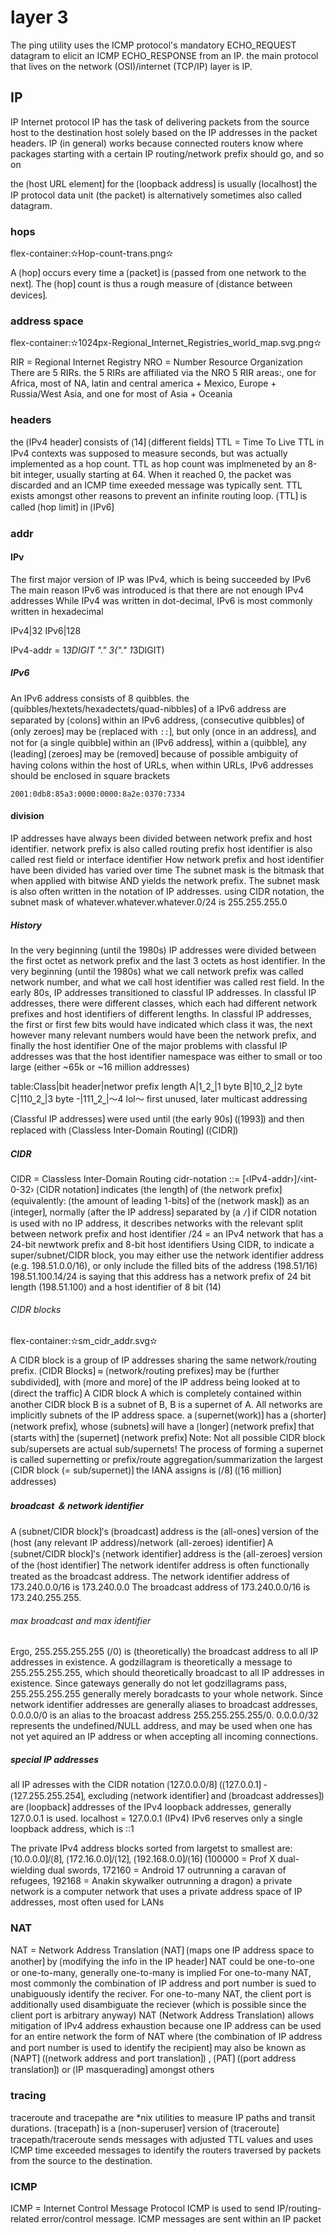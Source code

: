# layer 3

The ping utility uses the ICMP protocol's mandatory ECHO_REQUEST datagram to elicit an ICMP ECHO_RESPONSE from an IP.
the main protocol that lives on the network (OSI)/internet (TCP/IP) layer is IP.

## IP

IP  Internet protocol
IP has the task of delivering packets from the source host to the destination host solely based on the IP addresses in the packet headers.
IP (in general) works because connected routers know where packages starting with a certain IP routing/network prefix should go, and so on

the ⟮host URL element⟯ for the ⟮loopback address⟯ is usually ⟮localhost⟯
the IP protocol data unit (the packet) is alternatively sometimes also called datagram.

### hops

flex-container:✫Hop-count-trans.png✫


A ⟮hop⟯ occurs every time a ⟮packet⟯ is ⟮passed from one network to the next⟯. 
The ⟮hop⟯ count is thus a rough measure of ⟮distance between devices⟯.

### address space

flex-container:✫1024px-Regional_Internet_Registries_world_map.svg.png✫

RIR = Regional Internet Registry
NRO = Number Resource Organization
There are 5 RIRs.
the 5 RIRs are affiliated via the NRO
5 RIR areas:, one for Africa, most of NA, latin and central america + Mexico, Europe + Russia/West Asia, and one for most of Asia + Oceania

### headers

the ⟮IPv4 header⟯ consists of ⟮14⟯ ⟮different fields⟯
TTL = Time To Live
TTL in IPv4 contexts was supposed to measure seconds, but was actually implemented as a hop count.
TTL as hop count was implmeneted by an 8-bit integer, usually starting at 64. When it reached 0, the packet was discarded and an ICMP time exeeded message was typically sent.
TTL exists amongst other reasons to prevent an infinite routing loop.
⟮TTL⟯ is called ⟮hop limit⟯ in ⟮IPv6⟯

### addr

#### IPv

The first major version of IP was IPv4, which is being succeeded by IPv6
The main reason IPv6 was introduced is that there are not enough IPv4 addresses
While IPv4 was written in dot-decimal, IPv6 is most commonly written in hexadecimal

IPv4|32
IPv6|128

IPv4-addr = 1*3DIGIT "." 3("." 1*3DIGIT)

##### IPv6

An IPv6 address consists of 8 quibbles.
the ⟮quibbles/hextets/hexadectets/quad-nibbles⟯ of a IPv6 address are separated by ⟮colons⟯
within an IPv6 address, ⟮consecutive quibbles⟯ of ⟮only zeroes⟯ may be ⟮replaced with `:­:`⟯, but only ⟮once in an address⟯, and not for ⟮a single quibble⟯
within an ⟮IPv6 address⟯, within a ⟮quibble⟯, any ⟮leading⟯ ⟮zeroes⟯ may be ⟮removed⟯
because of possible ambiguity of having colons within the host of URLs, when within URLs, IPv6 addresses should be enclosed in square brackets
```
2001:0db8:85a3:0000:0000:8a2e:0370:7334
```

#### division

IP addresses have always been divided between network prefix and host identifier.
network prefix is also called routing prefix
host identifier is also called rest field or interface identifier
How network prefix and host identifier have been divided has varied over time
The subnet mask is the bitmask that when applied with bitwise AND yields the network prefix.
The subnet mask is also often written in the notation of IP addresses.
using CIDR notation, the subnet mask of whatever.whatever.whatever.0/24 is 255.255.255.0

##### History

In the very beginning (until the 1980s) IP addresses were divided between the first octet as network prefix and the last 3 octets as host identifier.
In the very beginning (until the 1980s) what we call network prefix was called network number, and what we call host identifier was called rest field.
In the early 80s, IP addresses transitioned to classful IP addresses.
In classful IP addresses, there were different classes, which each had different network prefixes and host identifiers of different lengths.
In classful IP addresses, the first or first few bits would have indicated which class it was, the next however many relevant numbers would have been the network prefix, and finally the host identifier
One of the major problems with classful IP addresses was that the host identifier namespace was either to small or too large (either ~65k or ~16 million addresses)


table:Class|bit header|networ prefix length
A|1⎵2⎵|1 byte
B|10⎵2⎵|2 byte
C|110⎵2⎵|3 byte
-|111⎵2⎵|〜4 lol〜 first unused, later multicast addressing


⟮Classful IP addresses⟯ were used until ⟮the early 90s⟯ (⟮1993⟯) and then replaced with ⟮Classless Inter-Domain Routing⟯ (⟮CIDR⟯)


##### CIDR

CIDR = Classless Inter-Domain Routing
cidr-notation ::= [‹IPv4-addr›]/‹int-0-32›
⟮CIDR notation⟯ indicates ⟮the length⟯ of ⟮the network prefix⟯ (equivalently: ⟮the amount of leading 1-bits⟯ of the ⟮network mask⟯) as an ⟮integer⟯, normally ⟮after the IP address⟯ separated by ⟮a `/`⟯
if CIDR notation is used with no IP address, it describes networks with the relevant split between network prefix and host identifier
/24 = an IPv4 network that has a 24-bit newtwork prefix and 8-bit host identifiers
Using CIDR, to indicate a super/subnet/CIDR block, you may either use the network identifier address (e.g. 198.51.0.0/16), or only include the filled bits of the address (198.51/16)
198.51.100.14/24 is saying that this address has a network prefix of 24 bit length (198.51.100) and a host identifier of 8 bit (14)

###### CIDR blocks

flex-container:✫sm_cidr_addr.svg✫

A CIDR block is a group of IP addresses sharing the same network/routing prefix.
⟮CIDR Blocks⟯ ≈ ⟮network/routing prefixes⟯ may be ⟮further subdivided⟯, with ⟮more and more⟯ of the IP address being looked at to ⟮direct the traffic⟯
A CIDR block A which is completely contained within another CIDR block B is a subnet of B, B is a supernet of A.
All networks are implicitly subnets of the IP address space.
a ⟮supernet(work)⟯ has a ⟮shorter⟯ ⟮network prefix⟯, whose ⟮subnets⟯ will have a ⟮longer⟯ ⟮network prefix⟯ that ⟮starts with⟯ the ⟮supernet⟯  ⟮network prefix⟯ 
Note: Not all possible CIDR block sub/supersets are actual sub/supernets!
The process of forming a supernet is called supernetting or prefix/route aggregation/summarization
the largest ⟮CIDR block (= sub/supernet)⟯ the IANA assigns is ⟮/8⟯ (⟮16 million⟯ addresses)

##### broadcast ＆ network identifier

A ⟮subnet/CIDR block⟯'s ⟮broadcast⟯ address is the ⟮all-ones⟯ version of the ⟮host (any relevant IP address)/network (all-zeroes) identifier⟯
A ⟮subnet/CIDR block⟯'s ⟮network identifier⟯ address is the ⟮all-zeroes⟯ version of the ⟮host identifier⟯
The network identifer address is often functionally treated as the broadcast address.
The network identifier address of 173.240.0.0/16 is 173.240.0.0
The broadcast address of 173.240.0.0/16 is 173.240.255.255.

###### max broadcast and max identifier

Ergo, 255.255.255.255 (/0) is (theoretically) the broadcast address to all IP addresses in existence.
A godzillagram is theoretically a message to 255.255.255.255, which should theoretically broadcast to all IP addresses in existence.
Since gateways generally do not let godzillagrams pass, 255.255.255.255 generally merely boradcasts to your whole network.
Since network identifier addresses are generally aliases to broadcast addresses, 0.0.0.0/0 is an alias to the broacast address 255.255.255.255/0.
0.0.0.0/32 represents the undefined/NULL address, and may be used when one has not yet aquired an IP address or when accepting all incoming connections.

##### special IP addresses

all IP adresses with the CIDR notation ⟮127.0.0.0/8⟯ (⟮127.0.0.1⟯ - ⟮127.255.255.254⟯, excluding ⟮network identifier⟯ and ⟮broadcast addresses⟯) are ⟮loopback⟯ addresses
of the IPv4 loopback addresses, generally 127.0.0.1 is used.
localhost = 127.0.0.1 (IPv4)
IPv6 reserves only a single loopback address, which is ­:­:1

The private IPv4 address blocks sorted from largetst to smallest are: ⟮10.0.0.0⟯/⟮8⟯, ⟮172.16.0.0⟯/⟮12⟯, ⟮192.168.0.0⟯/⟮16⟯
(100000 = Prof X dual-wielding dual swords, 172160 = Android 17 outrunning a caravan of refugees, 192168 = Anakin skywalker outrunning a dragon)
a private network is a computer network that uses a private address space of IP addresses, most often used for LANs

### NAT

NAT = Network Address Translation
⟮NAT⟯ ⟮maps one IP address space to another⟯ by ⟮modifying the info in the IP header⟯
NAT could be one-to-one or one-to-many, generally one-to-many is implied
For one-to-many NAT, most commonly the combination of IP address and port number is sued to unabiguously identify the reciver.
For one-to-many NAT, the client port is additionally used disambiguate the reciever (which is possible since the client port is arbitrary anyway)
NAT (Network Address Translation)  allows mitigation of IPv4 address exhaustion because one IP address can be used for an entire network
the form of NAT where ⟮the combination of IP address and port number is used to identify the recipient⟯ may also be known as ⟮NAPT⟯ (⟮network address and port translation⟯) , ⟮PAT⟯ (⟮port address translation⟯) or ⟮IP masquerading⟯ amongst others

### tracing

traceroute and tracepathe are *nix utilities to measure IP paths and transit durations.
⟮tracepath⟯ is a ⟮non-superuser⟯ version of ⟮traceroute⟯
tracepath/traceroute sends messages with adjusted TTL values and uses ICMP time exceeded messages to identify the routers traversed by packets from the source to the destination.

### ICMP

ICMP = Internet Control Message Protocol
ICMP is used to send IP/routing-related error/control message.
ICMP messages are sent within an IP packet